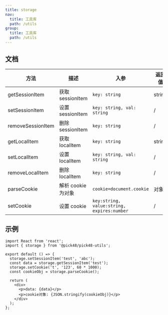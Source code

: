 ```yaml
---
title: storage
nav:
  title: 工具库
  path: /utils
group:
  title: 工具库
  path: /utils
---
```


## 文档

| 方法              | 描述               | 入参                                       | 返回值 |
| ----------------- | ------------------ | ------------------------------------------ | ------ |
| getSessionItem    | 获取 sessionItem   | `key: string`                              | string |
| setSessionItem    | 设置 sessionItem   | `key: string, val: string`                 | /      |
| removeSessionItem | 删除 sessionItem   | `key: string`                              | /      |
| getLocalItem      | 获取 localItem     | `key: string`                              | string |
| setLocalItem      | 设置 localItem     | `key: string, val: string`                 | /      |
| removeLocalItem   | 删除 localItem     | `key: string`                              | /      |
| parseCookie       | 解析 cookie 为对象 | `cookie=document.cookie`                   | 对象   |
| setCookie         | 设置 cookie        | `key:string, value:string, expires:number` | /      |

## 示例

```tsx
import React from 'react';
import { storage } from '@pick48/pick48-utils';

export default () => {
  storage.setSessionItem('test', 'abc');
  const data = storage.getSessionItem('test');
  storage.setCookie('t', '123', 60 * 1000);
  const cookieObj = storage.parseCookie();

  return (
    <div>
      <p>data: {data}</p>
      <p>cookie对象: {JSON.stringify(cookieObj)}</p>
    </div>
  );
};
```
